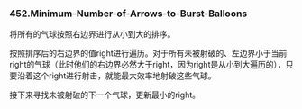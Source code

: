 ### 452.Minimum-Number-of-Arrows-to-Burst-Balloons

将所有的气球按照右边界进行从小到大的排序。

按照排序后的右边界的值right进行遍历。对于所有未被射破的、左边界小于当前right的气球（此时他们的右边界必然大于right，因为right是从小到大遍历的），只要沿着这个right进行射击，就能最大效率地射破这些气球。

接下来寻找未被射破的下一个气球，更新最小的right。
